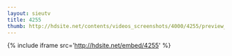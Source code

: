 ```yaml
---
layout: sieutv
title: 4255
thumb: http://hdsite.net/contents/videos_screenshots/4000/4255/preview_360p.mp4.jpg
---
```

{% include iframe src='http://hdsite.net/embed/4255' %}
 

